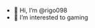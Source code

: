 - 👋 Hi, I’m @rigo098
- 👀 I’m interested to gaming

<!---
rigo098/rigo098 is a ✨ special ✨ repository because its `README.md` (this file) appears on your GitHub profile.
You can click the Preview link to take a look at your changes.
--->
